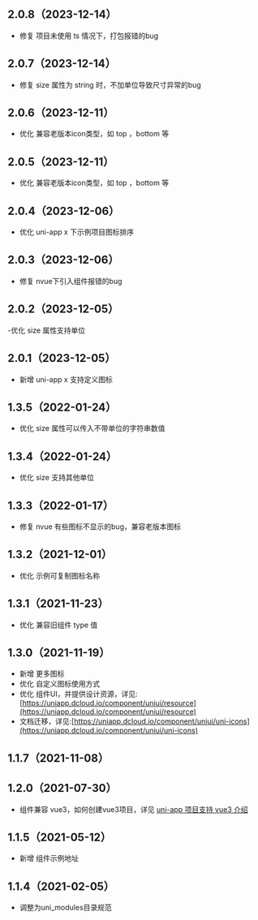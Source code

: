 ## 2.0.8（2023-12-14）
- 修复 项目未使用 ts 情况下，打包报错的bug
## 2.0.7（2023-12-14）
- 修复 size 属性为 string 时，不加单位导致尺寸异常的bug
## 2.0.6（2023-12-11）
- 优化 兼容老版本icon类型，如 top ，bottom 等
## 2.0.5（2023-12-11）
- 优化 兼容老版本icon类型，如 top ，bottom 等
## 2.0.4（2023-12-06）
- 优化 uni-app x 下示例项目图标排序
## 2.0.3（2023-12-06）
- 修复 nvue下引入组件报错的bug
## 2.0.2（2023-12-05）
-优化 size 属性支持单位
## 2.0.1（2023-12-05）
- 新增 uni-app x 支持定义图标
## 1.3.5（2022-01-24）
- 优化 size 属性可以传入不带单位的字符串数值
## 1.3.4（2022-01-24）
- 优化 size 支持其他单位
## 1.3.3（2022-01-17）
- 修复 nvue 有些图标不显示的bug，兼容老版本图标
## 1.3.2（2021-12-01）
- 优化 示例可复制图标名称
## 1.3.1（2021-11-23）
- 优化 兼容旧组件 type 值
## 1.3.0（2021-11-19）
- 新增 更多图标
- 优化 自定义图标使用方式
- 优化 组件UI，并提供设计资源，详见:[https://uniapp.dcloud.io/component/uniui/resource](https://uniapp.dcloud.io/component/uniui/resource)
- 文档迁移，详见:[https://uniapp.dcloud.io/component/uniui/uni-icons](https://uniapp.dcloud.io/component/uniui/uni-icons)
## 1.1.7（2021-11-08）
## 1.2.0（2021-07-30）
- 组件兼容 vue3，如何创建vue3项目，详见 [uni-app 项目支持 vue3 介绍](https://ask.dcloud.net.cn/article/37834)
## 1.1.5（2021-05-12）
- 新增 组件示例地址
## 1.1.4（2021-02-05）
- 调整为uni_modules目录规范

